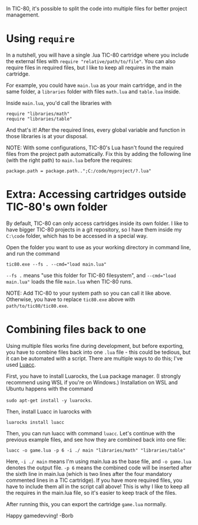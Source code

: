 In TIC-80, it's possible to split the code into multiple files for better project management.

# Using `require`

In a nutshell, you will have a single .lua TIC-80 cartridge where you include the external files with `require "relative/path/to/file"`. You can also require files in required files, but I like to keep all requires in the main cartridge.

For example, you could have `main.lua` as your main cartridge, and in the same folder, a `libraries` folder with files `math.lua` and `table.lua` inside.

Inside `main.lua`, you'd call the libraries with

```
require "libraries/math"
require "libraries/table"
```

And that's it! After the required lines, every global variable and function in those libraries is at your disposal.

NOTE: With some configurations, TIC-80's Lua hasn't found the required files from the project path automatically. Fix this by adding the following line (with the right path) to `main.lua` before the requires:

`package.path = package.path..";C:/code/myproject/?.lua"`

# Extra: Accessing cartridges outside TIC-80's own folder

By default, TIC-80 can only access cartridges inside its own folder. I like to have bigger TIC-80 projects in a git repository, so I have them inside my `C:\code` folder, which has to be accessed in a special way.

Open the folder you want to use as your working directory in command line, and run the command
```
tic80.exe --fs . --cmd="load main.lua"
```
`--fs .` means "use this folder for TIC-80 filesystem", and `--cmd="load main.lua"` loads the file `main.lua` when TIC-80 runs.

NOTE: Add TIC-80 to your system path so you can call it like above. Otherwise, you have to replace `tic80.exe` above with `path/to/tic80/tic80.exe`.

# Combining files back to one

Using multiple files works fine during development, but before exporting, you have to combine files back into one `.lua` file - this could be tedious, but it can be automated with a script. There are multiple ways to do this; I've used [Luacc](https://github.com/mihacooper/luacc).

First, you have to install Luarocks, the Lua package manager. (I strongly recommend using WSL if you're on Windows.) Installation on WSL and Ubuntu happens with the command

`sudo apt-get install -y luarocks`.

Then, install Luacc in luarocks with

`luarocks install luacc`

Then, you can run luacc with command `luacc`. Let's continue with the previous example files, and see how they are combined back into one file:

`luacc -o game.lua -p 6 -i ./ main "libraries/math" "libraries/table"`

Here, `-i ./ main` means I'm using main.lua as the base file, and `-o game.lua` denotes the output file. `-p 6` means the combined code will be inserted after the sixth line in main.lua (which is two lines after the four mandatory commented lines in a TIC cartridge). If you have more required files, you have to include them all in the script call above! This is why I like to keep all the requires in the main.lua file, so it's easier to keep track of the files.

After running this, you can export the cartridge `game.lua` normally.

Happy gamedevving! -Borb

